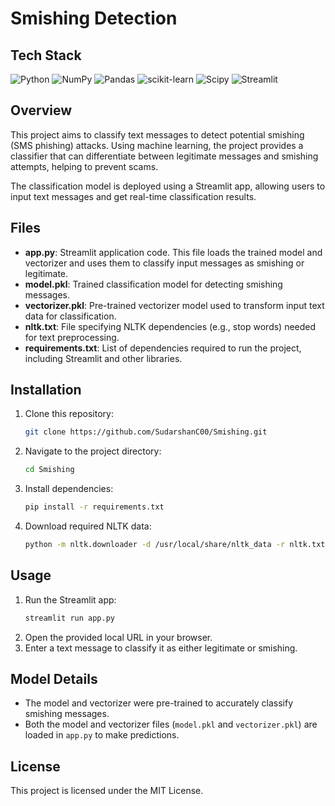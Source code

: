 # Smishing Detection

## Tech Stack
![Python](https://img.shields.io/badge/python-3670A0?style=for-the-badge&logo=python&logoColor=ffdd54)
![NumPy](https://img.shields.io/badge/numpy-%23013243.svg?style=for-the-badge&logo=numpy&logoColor=white) 
![Pandas](https://img.shields.io/badge/pandas-%23150458.svg?style=for-the-badge&logo=pandas&logoColor=white) 
![scikit-learn](https://img.shields.io/badge/scikit--learn-%23F7931E.svg?style=for-the-badge&logo=scikit-learn&logoColor=white) 
![Scipy](https://img.shields.io/badge/SciPy-%230C55A5.svg?style=for-the-badge&logo=scipy&logoColor=%white) 
![Streamlit](https://img.shields.io/badge/Streamlit-%23FE4B4B.svg?style=for-the-badge&logo=streamlit&logoColor=white)

## Overview
This project aims to classify text messages to detect potential smishing (SMS phishing) attacks. Using machine learning, the project provides a classifier that can differentiate between legitimate messages and smishing attempts, helping to prevent scams.

The classification model is deployed using a Streamlit app, allowing users to input text messages and get real-time classification results.

## Files
- **app.py**: Streamlit application code. This file loads the trained model and vectorizer and uses them to classify input messages as smishing or legitimate.
- **model.pkl**: Trained classification model for detecting smishing messages.
- **vectorizer.pkl**: Pre-trained vectorizer model used to transform input text data for classification.
- **nltk.txt**: File specifying NLTK dependencies (e.g., stop words) needed for text preprocessing.
- **requirements.txt**: List of dependencies required to run the project, including Streamlit and other libraries.

## Installation
1. Clone this repository:
   ```bash
   git clone https://github.com/SudarshanC00/Smishing.git
   ```
2. Navigate to the project directory:
   ```bash
   cd Smishing
   ```
3. Install dependencies:
   ```bash
   pip install -r requirements.txt
   ```
4. Download required NLTK data:
   ```bash
   python -m nltk.downloader -d /usr/local/share/nltk_data -r nltk.txt
   ```

## Usage
1. Run the Streamlit app:
   ```bash
   streamlit run app.py
   ```
2. Open the provided local URL in your browser.
3. Enter a text message to classify it as either legitimate or smishing.

## Model Details
- The model and vectorizer were pre-trained to accurately classify smishing messages.
- Both the model and vectorizer files (`model.pkl` and `vectorizer.pkl`) are loaded in `app.py` to make predictions.

## License
This project is licensed under the MIT License.
